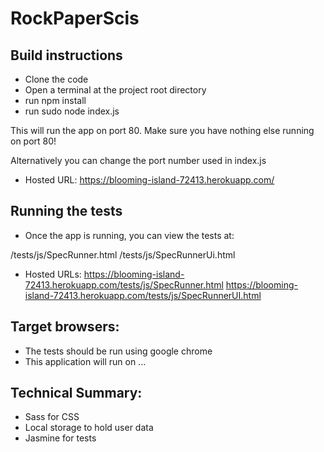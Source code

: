 # RockPaperScis

## Build instructions

- Clone the code
- Open a terminal at the project root directory
- run npm install
- run sudo node index.js

This will run the app on port 80. Make sure you have nothing else running on port 80!

Alternatively you can change the port number used in index.js

- Hosted URL: https://blooming-island-72413.herokuapp.com/

## Running the tests

- Once the app is running, you can view the tests at:

/tests/js/SpecRunner.html
/tests/js/SpecRunnerUi.html

- Hosted URLs:
https://blooming-island-72413.herokuapp.com/tests/js/SpecRunner.html
https://blooming-island-72413.herokuapp.com/tests/js/SpecRunnerUI.html

## Target browsers:

- The tests should be run using google chrome
- This application will run on ...

## Technical Summary:

- Sass for CSS
- Local storage to hold user data
- Jasmine for tests
